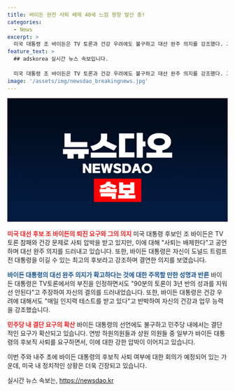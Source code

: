 ```yaml
---
title: 바이든 완전 사퇴 배제 40세 느낌 왕창 발산 중!
categories:
  - News
excerpt: >
  미국 대통령 조 바이든은 TV 토론과 건강 우려에도 불구하고 대선 완주 의지를 강조했다. 그는 자신을 후보로 지지한 민주당원들을 향해 비판하며, 사퇴 요구를 반박했다. 민주당 내에서는 사퇴를 요구하는 목소리가 높아지고 있지만, 바이든은 완전히 배제한다고 밝혔다. 이에도 상원 의원들의 의견 수렴과 하원 의원들과의 회의를 통해 사퇴 여부에 대한 결정이 내려질 것으로 보인다.
feature_text: >
  ## adskorea 실시간 뉴스 속보입니다.

  미국 대통령 조 바이든은 TV 토론과 건강 우려에도 불구하고 대선 완주 의지를 강조했다. 그는 자신을 후보로 지지한 민주당원들을 향해 비판하며, 사퇴 요구를 반박했다. 민주당 내에서는 사퇴를 요구하는 목소리가 높아지고 있지만, 바이든은 완전히 배제한다고 밝혔다. 이에도 상원 의원들의 의견 수렴과 하원 의원들과의 회의를 통해 사퇴 여부에 대한 결정이 내려질 것으로 보인다.
image: '/assets/img/newsdao_breakingnews.jpg'
---
```


<p><img src="/assets/img/newsdao_breakingnews.jpg" alt="adskorea 속보" /></p>

<p><b><span style="color: #ee2323;">미국 대선 후보 조 바이든의 퇴진 요구와 그의 의지</span></b>
미국 대통령 후보인 조 바이든은 TV 토론 참패와 건강 문제로 사퇴 압박을 받고 있지만, 이에 대해 "사퇴는 배제한다"고 공언하며 대선 완주 의지를 드러내고 있습니다. 또한, 바이든 대통령은 자신이 도널드 트럼프 전 대통령을 이길 수 있는 최고의 후보라고 강조하며 결연한 의지를 보였습니다. </p>

<p><b><span style="color: #1a5490;">바이든 대통령의 대선 완주 의지가 확고하다는 것에 대한 주목할 만한 성명과 반론</span></b>
바이든 대통령은 TV토론에서의 부진을 인정하면서도 "90분의 토론이 3년 반의 성과를 지워선 안된다"고 주장하여 자신의 결의를 드러내었습니다. 또한, 바이든 대통령은 건강 우려에 대해서도 "매일 인지력 테스트를 받고 있다"고 반박하여 자신의 건강과 업무 능력을 강조했습니다. </p>

<p><b><span style="color: #ee2323;">민주당 내 결단 요구의 확산</span></b>
바이든 대통령의 선언에도 불구하고 민주당 내에서는 결단적인 요구가 확산되고 있습니다. 연방 하원의원들과 상원 의원들 중 일부가 바이든 대통령의 후보직 사퇴를 요구하면서, 이에 대한 강한 압박이 이어지고 있습니다.</p>

<p>이번 주와 내주 초에 바이든 대통령의 후보직 사퇴 여부에 대한 회의가 예정되어 있는 가운데, 미국 내 정치적인 상황은 더욱 긴장되고 있습니다.</p>
실시간 뉴스 속보는, <a href="https://newsdao.kr" rel="dofollow">https://newsdao.kr</a>


